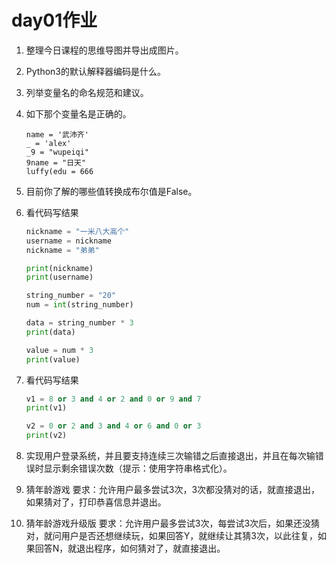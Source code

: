 # day01作业

1. 整理今日课程的思维导图并导出成图片。

2. Python3的默认解释器编码是什么。

3. 列举变量名的命名规范和建议。

4. 如下那个变量名是正确的。

   ```
   name = '武沛齐'
   _ = 'alex'
   _9 = "wupeiqi"
   9name = "日天"
   luffy(edu = 666
   ```

5. 目前你了解的哪些值转换成布尔值是False。

6. 看代码写结果

   ```python
   nickname = "一米八大高个"
   username = nickname
   nickname = "弟弟"
   
   print(nickname)
   print(username)
   ```

   ```python
   string_number = "20"
   num = int(string_number)
   
   data = string_number * 3
   print(data)
   
   value = num * 3
   print(value)
   ```

7. 看代码写结果

   ```python
   v1 = 8 or 3 and 4 or 2 and 0 or 9 and 7
   print(v1)
   
   v2 = 0 or 2 and 3 and 4 or 6 and 0 or 3
   print(v2)
   ```

8. 实现用户登录系统，并且要支持连续三次输错之后直接退出，并且在每次输错误时显示剩余错误次数（提示：使⽤字符串格式化）。

9. 猜年龄游戏 
   要求：允许用户最多尝试3次，3次都没猜对的话，就直接退出，如果猜对了，打印恭喜信息并退出。

10. 猜年龄游戏升级版
    要求：允许用户最多尝试3次，每尝试3次后，如果还没猜对，就问用户是否还想继续玩，如果回答Y，就继续让其猜3次，以此往复，如果回答N，就退出程序，如何猜对了，就直接退出。